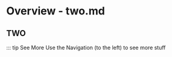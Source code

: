 
# Overview - two.md
## TWO


::: tip See More
Use the Navigation (to the left) to see more stuff


